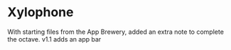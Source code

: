 # Xylophone
With starting files from the App Brewery, added an extra note to complete the octave.
v1.1 adds an app bar
